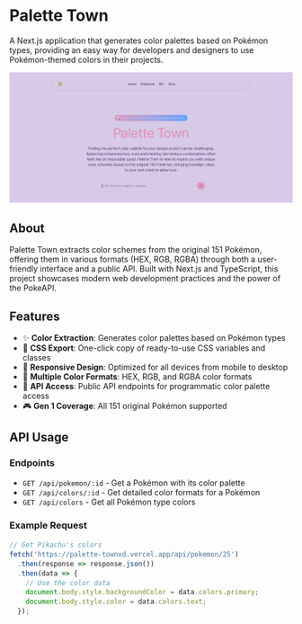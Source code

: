 # Palette Town

A Next.js application that generates color palettes based on Pokémon types, providing an easy way for developers and designers to use Pokémon-themed colors in their projects.

![Palette Town Screenshot](public/readme-screen.png)

## About

Palette Town extracts color schemes from the original 151 Pokémon, offering them in various formats (HEX, RGB, RGBA) through both a user-friendly interface and a public API. Built with Next.js and TypeScript, this project showcases modern web development practices and the power of the PokeAPI.

## Features

- ✨ **Color Extraction**: Generates color palettes based on Pokémon types
- 🎨 **CSS Export**: One-click copy of ready-to-use CSS variables and classes
- 📱 **Responsive Design**: Optimized for all devices from mobile to desktop
- 🔄 **Multiple Color Formats**: HEX, RGB, and RGBA color formats
- 🚀 **API Access**: Public API endpoints for programmatic color palette access
- 🎮 **Gen 1 Coverage**: All 151 original Pokémon supported

## API Usage

### Endpoints

- `GET /api/pokemon/:id` - Get a Pokémon with its color palette
- `GET /api/colors/:id` - Get detailed color formats for a Pokémon
- `GET /api/colors` - Get all Pokémon type colors

### Example Request

```javascript
// Get Pikachu's colors
fetch('https://palette-townxd.vercel.app/api/pokemon/25')
  .then(response => response.json())
  .then(data => {
    // Use the color data
    document.body.style.backgroundColor = data.colors.primary;
    document.body.style.color = data.colors.text;
  });
````
